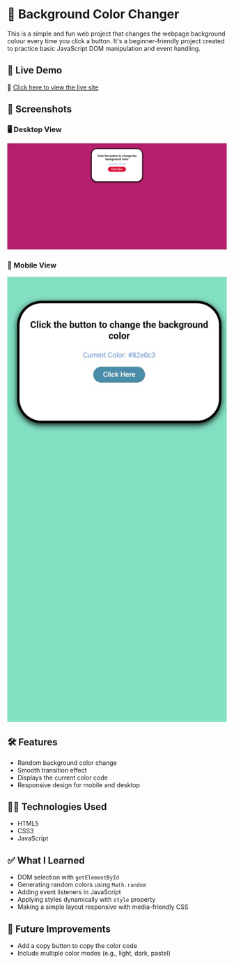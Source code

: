 # 🎨 Background Color Changer

This is a simple and fun web project that changes the webpage background colour every time you click a button. It's a beginner-friendly project created to practice basic JavaScript DOM manipulation and event handling.

## 🚀 Live Demo

🔗 [Click here to view the live site](https://suru190.github.io/BG-Color-Changer/)

## 📸 Screenshots

### 🖥️ Desktop View
![Desktop View](./desktop-view.png)

### 📱 Mobile View
![Mobile View](./mobile-view.jpg)

## 🛠️ Features

- Random background color change
- Smooth transition effect
- Displays the current color code
- Responsive design for mobile and desktop

## 🧑‍💻 Technologies Used

- HTML5
- CSS3
- JavaScript

## ✅ What I Learned

- DOM selection with `getElementById`
- Generating random colors using `Math.random`
- Adding event listeners in JavaScript
- Applying styles dynamically with `style` property
- Making a simple layout responsive with media-friendly CSS

## 🔮 Future Improvements

- Add a copy button to copy the color code
- Include multiple color modes (e.g., light, dark, pastel)
